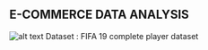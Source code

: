 ## E-COMMERCE DATA ANALYSIS
![alt text](https://github.com/pritom02bh/FIFA-19_players_analysis/blob/main/resources/fifa19_logo_1.png)
Dataset : FIFA 19 complete player dataset
